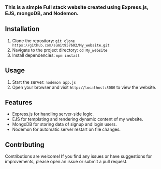 ### This is a simple Full stack website created using Express.js, EJS, mongoDB, and Nodemon.

## Installation

1. Clone the repository: `git clone https://github.com/sumit957602/My_website.git`
2. Navigate to the project directory: `cd My_website`
3. Install dependencies: `npm install`

## Usage

1. Start the server: `nodemon app.js`
2. Open your browser and visit `http://localhost:8080` to view the website.

## Features

- Express.js for handling server-side logic.
- EJS for templating and rendering dynamic content of my website.
- MongoDB for storing data of signup and login users.
- Nodemon for automatic server restart on file changes.

## Contributing

Contributions are welcome! If you find any issues or have suggestions for improvements, 
please open an issue or submit a pull request.
